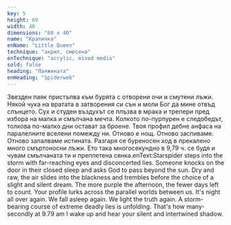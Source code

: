 ```yaml
---
key: 5
height: 60
width: 40
dimensions: "60 x 40"
name: "Краличка"
enName: "Little Queen"
technique: "акрил, смесена"
enTechnique: "acrylic, mixed media"
sold: false
heading: "Паяжината"
enHeading: "Spiderweb"
---
```

Звезден паяк пристъпва към бурята с отворени очи и смутени лъжи. Някой чука на вратата в затворения си сън и моли Бог да мине отвъд слънцето. Сух и студен въздухът се плъзва в мрака и трепери пред избора на малка и смълчана мечта. Колкото по-пурпурен е следобедът, толкова по-малко дни остават за броене. Твоя профил дебне анфаса на паралелните вселени помежду ни. Отново е нощ. Отново заспиваме. Отново запалваме истината. Разгаря се буреносен ход в прекалено много смъртоносни лъжи. Ето така многосекундно в  9,79 ч. се  будя и чувам смълчаната ти и преплетена сянка.enText:Starspider steps into the storm with far-reaching eyes and disconcerted lies. Someone knocks on the door in their closed sleep and asks God to pass beyond the sun. Dry and raw, the air slides into the blackness and trembles before the choice of a slight and silent dream. The more purple the afternoon, the fewer days left to count. Your profile lurks across the parallel worlds between us. It's night all over again. We fall asleep again. We light the truth again. A storm-bearing course of extreme deadly lies is unfolding. That's how many-secondly at 9.79 am I wake up and hear your silent and intertwined shadow.